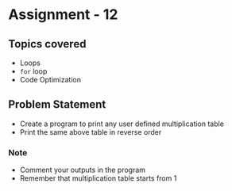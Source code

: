 # Assignment - 12

## Topics covered

- Loops
- `for` loop
- Code Optimization


## Problem Statement

- Create a program to print any user defined multiplication table
- Print the same above table in reverse order

### Note

- Comment your outputs in the program
- Remember that multiplication table starts from 1
